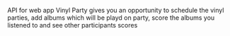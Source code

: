 API for web app
Vinyl Party gives you an opportunity to schedule the vinyl parties, add albums which will be playd on party, score the albums you listened to and see other participants scores
